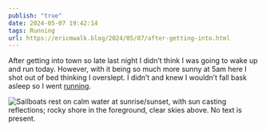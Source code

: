 ```yaml
---
publish: "true"
date: 2024-05-07 19:42:14
tags: Running
url: https://ericmwalk.blog/2024/05/07/after-getting-into.html
---
```


After getting into town so late last night I didn’t think I was going to wake up and run today. However, with it being so much more sunny at 5am here I shot out of bed thinking I overslept. I didn’t and knew I wouldn’t fall bask asleep so I went  [running](https://strava.com/activities/11352047313).

![Sailboats rest on calm water at sunrise/sunset, with sun casting reflections; rocky shore in the foreground, clear skies above. No text is present.](https://ericmwalk.blog/uploads/2024/img-8863.jpeg)